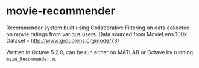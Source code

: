 # movie-recommender
Recommender system built using Collaborative Filtering on data collected on movie ratings from various users. Data sourced from MovieLens 100k Dataset - http://www.grouplens.org/node/73/

Written in Octave 5.2.0, can be run either on MATLAB or Octave by running `main_Recommender.m`.
